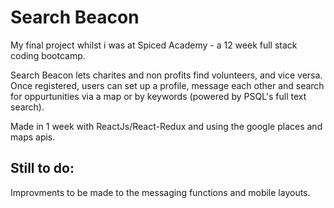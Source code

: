 # Search Beacon
My final project whilst i was at Spiced Academy - a 12 week full stack coding bootcamp.

Search Beacon lets charites and non profits find volunteers, and vice versa. Once registered, users can set up a profile, message each other and search for oppurtunities via a map or by keywords (powered by PSQL's full text search). 

Made in 1 week with ReactJs/React-Redux and using the google places and maps apis. 

## Still to do:

Improvments to be made to the messaging functions and mobile layouts.
